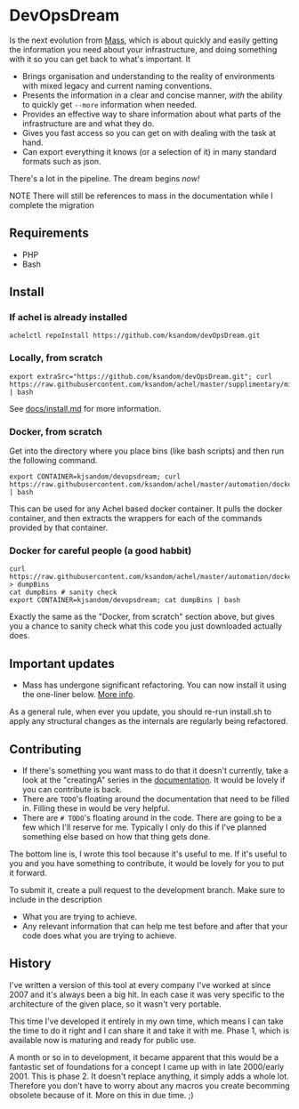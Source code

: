 # DevOpsDream
Is the next evolution from [Mass](https://github.com/ksandom/mass), which is about quickly and easily getting the information you need about your infrastructure, and doing something with it so you can get back to what's important. It

* Brings organisation and understanding to the reality of environments with mixed legacy and current naming conventions.
* Presents the information in a clear and concise manner, *with* the ability to quickly get `--more` information when needed.
* Provides an effective way to share information about what parts of the infrastructure are and what they do.
* Gives you fast access so you can get on with dealing with the task at hand.
* Can export everything it knows (or a selection of it) in many standard formats such as json.

There's a lot in the pipeline. The dream begins *now!*

NOTE There will still be references to mass in the documentation while I complete the migration

## Requirements

* PHP
* Bash

## Install

### If achel is already installed

    achelctl repoInstall https://github.com/ksandom/devOpsDream.git

### Locally, from scratch

    export extraSrc="https://github.com/ksandom/devOpsDream.git"; curl https://raw.githubusercontent.com/ksandom/achel/master/supplimentary/misc/webInstall | bash

See [docs/install.md](mass/tree/master/docs/install.md) for more information.

### Docker, from scratch

Get into the directory where you place bins (like bash scripts) and then run the following command.

    export CONTAINER=kjsandom/devopsdream; curl https://raw.githubusercontent.com/ksandom/achel/master/automation/dockerExternal/dumpBins | bash

This can be used for any Achel based docker container. It pulls the docker container, and then extracts the wrappers for each of the commands provided by that container.

### Docker for careful people (a good habbit)

    curl https://raw.githubusercontent.com/ksandom/achel/master/automation/dockerExternal/dumpBins > dumpBins
    cat dumpBins # sanity check
    export CONTAINER=kjsandom/devopsdream; cat dumpBins | bash

Exactly the same as the "Docker, from scratch" section above, but gives you a chance to sanity check what this code you just downloaded actually does.


## Important updates

* Mass has undergone significant refactoring. You can now install it using the one-liner below. [More info](mass/tree/master/docs/install.md).

As a general rule, when ever you update, you should re-run install.sh to apply any structural changes as the internals are regularly being refactored.

## Contributing

* If there's something you want mass to do that it doesn't currently, take a look at the "creatingA" series in the [documentation](tree/master/docs). It would be lovely if you can contribute is back.
* There are `TODO`'s floating around the documentation that need to be filled in. Filling these in would be very helpful.
* There are `# TODO`'s floating around in the code. There are going to be a few which I'll reserve for me. Typically I only do this if I've planned something else based on how that thing gets done.

The bottom line is, I wrote this tool because it's useful to me. If it's useful to you and you have something to contribute, it would be lovely for you to put it forward.

To submit it, create a pull request to the development branch. Make sure to include in the description
* What you are trying to achieve.
* Any relevant information that can help me test before and after that your code does what you are trying to achieve.

## History

I've written a version of this tool at every company I've worked at since 2007 and it's always been a big hit. In each case it was very specific to the architecture of the given place, so it wasn't very portable.

This time I've developed it entirely in my own time, which means I can take the time to do it right and I can share it and take it with me. Phase 1, which is available now is maturing and ready for public use.

A month or so in to development, it became apparent that this would be a fantastic set of foundations for a concept I came up with in late 2000/early 2001. This is phase 2. It doesn't replace anything, it simply adds a whole lot. Therefore you don't have to worry about any macros you create becomming obsolete because of it. More on this in due time. ;)
 

